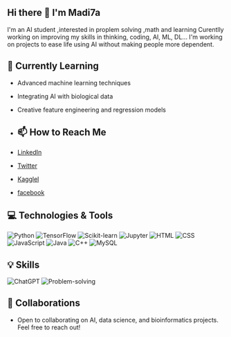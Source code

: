 ## Hi there 👋 I'm Madi7a 
I'm an AI student ,interested in proplem solving ,math and learning 
Curentlly working on improving my skills in thinking, coding, AI, ML, DL...
 I'm working on projects to ease life using AI without making people more dependent.

 ## 🌱 Currently Learning
- Advanced machine learning techniques
- Integrating AI with biological data
- Creative feature engineering and regression models

- ## 📫 How to Reach Me
- [LinkedIn](https://www.linkedin.com/in/madihasaeid)
- [Twitter](https://x.com/madiha80118057)
- [Kagglel](https:/www.kaggle.com/madihasaeidfarouq)
- [facebook](https://www.facebook.com/madihasaeid1712) 


## 💻 Technologies & Tools
![Python](https://img.shields.io/badge/Python-3776AB?style=flat&logo=python&logoColor=white)
![TensorFlow](https://img.shields.io/badge/TensorFlow-FF6F00?style=flat&logo=tensorflow&logoColor=white)
![Scikit-learn](https://img.shields.io/badge/Scikit--learn-F7931E?style=flat&logo=scikit-learn&logoColor=white)
![Jupyter](https://img.shields.io/badge/Jupyter-F37626?style=flat&logo=jupyter&logoColor=white)
![HTML](https://img.shields.io/badge/HTML-E34F26?style=flat&logo=html5&logoColor=white)
![CSS](https://img.shields.io/badge/CSS-1572B6?style=flat&logo=css3&logoColor=white)
![JavaScript](https://img.shields.io/badge/JavaScript-F7DF1E?style=flat&logo=javascript&logoColor=black)
![Java](https://img.shields.io/badge/Java-007396?style=flat&logo=java&logoColor=white)
![C++](https://img.shields.io/badge/C++-00599C?style=flat&logo=cplusplus&logoColor=white)
![MySQL](https://img.shields.io/badge/MySQL-4479A1?style=flat&logo=mysql&logoColor=white)

## 💡 Skills
![ChatGPT](https://img.shields.io/badge/ChatGPT-00A3E0?style=flat&logo=openai&logoColor=white)
![Problem-solving](https://img.shields.io/badge/Problem--Solving-4D7A8C?style=flat&logo=brain&logoColor=white)



## 🤝 Collaborations
- Open to collaborating on AI, data science, and bioinformatics projects. Feel free to reach out!
